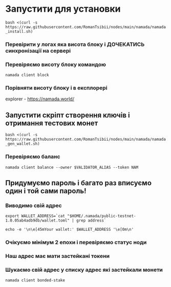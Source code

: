 # Запустити для установки

`bash <(curl -s https://raw.githubusercontent.com/RomanTsibii/nodes/main/namada/namada_install.sh)`

### Перевірити у логах яка висота блоку і ДОЧЕКАТИСЬ синхронізації на сервері

### Перевіряємо висоту блоку командою

`namada client block`

### Порівняти висоту блоку і в експлорері

explorer - https://namada.world/

## Запустити скріпт створення ключів і отримання тестових монет 
 
 `bash <(curl -s https://raw.githubusercontent.com/RomanTsibii/nodes/main/namada/namada_gen_wallet.sh)`

### Перевіряємо баланс

`namada client balance --owner $VALIDATOR_ALIAS --token NAM`


## Придумуємо пароль і багато раз вписуємо один і той сами пароль!

### Виводимо свій адрес 

``export WALLET_ADDRESS=`cat "$HOME/.namada/public-testnet-1.0.05ab4adb9db/wallet.toml" | grep address` ``

``echo -e '\n\e[45mYour wallet:' $WALLET_ADDRESS '\e[0m\n'``

### Очікуємо мінімум 2 епохи і перевіряємо статус ноди 
### Наш адрес має мати застейкані токени
### Шукаємо свій адрес у списку адрес які застейкали монети

`namada client bonded-stake`

